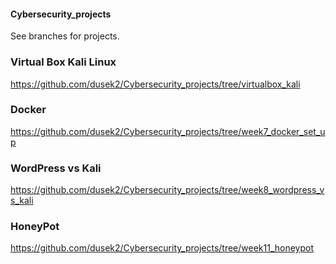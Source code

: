 #### Cybersecurity_projects

See branches for projects.

### Virtual Box Kali Linux

https://github.com/dusek2/Cybersecurity_projects/tree/virtualbox_kali

### Docker

https://github.com/dusek2/Cybersecurity_projects/tree/week7_docker_set_up

### WordPress vs Kali

https://github.com/dusek2/Cybersecurity_projects/tree/week8_wordpress_vs_kali

### HoneyPot

https://github.com/dusek2/Cybersecurity_projects/tree/week11_honeypot

